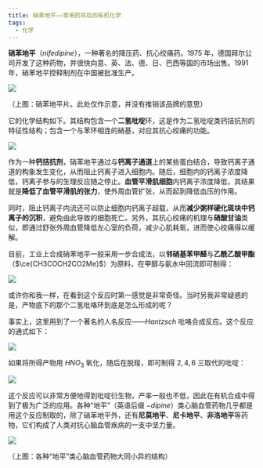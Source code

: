 ```yaml
---
title: 硝苯地平——常用药背后的有机化学
tags:
  - 化学
---
```

**硝苯地平**（$nifedipine$），一种著名的降压药、抗心绞痛药。$1975$ 年，德国拜尔公司开发了这种药物，并很快向意、英、法、德、日、巴西等国的市场出售。$1991$ 年，硝苯地平控释制剂在中国被批准生产。

![](https://cdn.luogu.com.cn/upload/image_hosting/xjen8uf4.png)

（上图：硝苯地平片。此处仅作示意，并没有推销该品牌的意思）

它的化学结构如下。其结构包含一个**二氢吡啶**环，这是作为二氢吡啶类钙拮抗剂的特征性结构；包含一个与苯环相连的硝基，对应其抗心绞痛的功能。

![](https://cdn.luogu.com.cn/upload/image_hosting/w74knnjk.png)

作为一种**钙拮抗剂**，硝苯地平通过与**钙离子通道**上的某些蛋白结合，导致钙离子通道的构象发生变化，从而阻止钙离子进入细胞内。随后，细胞内的钙离子浓度降低，钙离子参与的生理反应随之停止。**血管平滑肌细胞**内钙离子浓度降低，其结果就是**降低了血管平滑肌的张力**，使外周血管扩张，从而起到降低血压的作用。

同时，阻止钙离子内流还可以防止细胞内钙离子超载，从而**减少粥样硬化斑块中钙离子的沉积**，避免由此导致的细胞死亡。另外，其抗心绞痛的机理与**硝酸甘油**类似，即通过舒张外周血管降低左心室的负荷，减少心肌耗氧，进而使心绞痛得以缓解。

目前，工业上合成硝苯地平一般采用一步合成法，以**邻硝基苯甲醛**与**乙酰乙酸甲酯**（$\ce{CH3COCH2CO2Me}$）为原料，在甲醇与氨水中回流即可制得：

![](https://cdn.luogu.com.cn/upload/image_hosting/oxvvvn7f.png)

或许你和我一样，在看到这个反应时第一感觉是非常奇怪。当时另我非常疑惑的是，产物底下的那个二氢吡咯环到底是怎么形成的呢？

事实上，这里用到了一个著名的人名反应——$Hantzsch$ 吡咯合成反应。这个反应的通式如下：

![](https://cdn.luogu.com.cn/upload/image_hosting/vka4w2yl.png)

如果将所得产物用 $HNO_{3}$ 氧化，随后在脱羧，即可制得 $2,4,6$ 三取代的吡啶：

![](https://cdn.luogu.com.cn/upload/image_hosting/h6l01iwe.png)

这个反应可以非常方便地得到吡啶衍生物，产率一般也不低，因此在有机合成中得到了极为广泛的应用。各种“地平”（英语后缀 $-dipine$）类心脑血管药物几乎都是用这个反应制取的，除了硝苯地平外，还有**尼莫地平**、**尼卡地平**、**非洛地平**等药物，它们构成了人类对抗心脑血管疾病的一支中坚力量。

![](https://cdn.luogu.com.cn/upload/image_hosting/dnz17nrx.png)

（上图：各种“地平”类心脑血管药物大同小异的结构）


